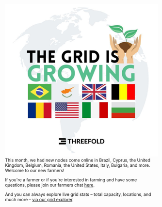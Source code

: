 
![Grid Growth](img/grid_growth_28_may.jpg)
This month, we had new nodes come online in Brazil, Cyprus, the United Kingdom, Belgium, Romania, the United States, Italy, Bulgaria, and more. Welcome to our new farmers!

If you're a farmer or if you're interested in farming and have some questions, please join our farmers chat [here](https://t.me/threefoldfarmers).

And you can always explore live grid stats – total capacity, locations, and much more – [via our grid explorer](https://explorer.threefold.io/).
